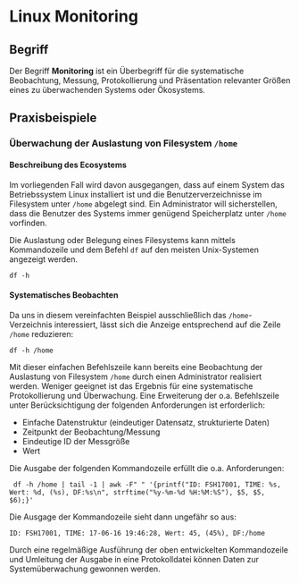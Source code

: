 # Linux Monitoring

## Begriff

Der Begriff **Monitoring** ist ein Überbegriff für die systematische Beobachtung, Messung, Protokollierung
und Präsentation relevanter Größen eines zu überwachenden Systems oder Ökosystems. 

## Praxisbeispiele

### Überwachung der Auslastung von Filesystem `/home`

#### Beschreibung des Ecosystems

Im vorliegenden Fall wird davon ausgegangen, dass auf einem System das Betriebssystem 
Linux installiert ist und die Benutzerverzeichnisse im Filesystem unter `/home` 
abgelegt sind. Ein Administrator will sicherstellen, dass die Benutzer des Systems
immer genügend Speicherplatz unter `/home` vorfinden.

Die Auslastung oder Belegung eines Filesystems kann mittels Kommandozeile und dem Befehl `df` 
auf den meisten Unix-Systemen angezeigt werden.
```
df -h
```
#### Systematisches Beobachten

Da uns in diesem vereinfachten Beispiel ausschließlich das `/home`-Verzeichnis interessiert,
lässt sich die Anzeige entsprechend auf die Zeile `/home` reduzieren:
```
df -h /home
```
Mit dieser einfachen Befehlszeile kann bereits eine Beobachtung der Auslastung von Filesystem `/home`
durch einen Administrator realisiert werden. Weniger geeignet ist das Ergebnis für eine
systematische Protokollierung und Überwachung. Eine Erweiterung der o.a. Befehlszeile
unter Berücksichtigung der folgenden Anforderungen ist erforderlich:

- Einfache Datenstruktur (eindeutiger Datensatz, strukturierte Daten)
- Zeitpunkt der Beobachtung/Messung
- Eindeutige ID der Messgröße
- Wert

Die Ausgabe der folgenden Kommandozeile erfüllt die o.a. Anforderungen:
```
 df -h /home | tail -1 | awk -F" " '{printf("ID: FSH17001, TIME: %s, Wert: %d, (%s), DF:%s\n", strftime("%y-%m-%d %H:%M:%S"), $5, $5, $6);}'
```

Die Ausgage der Kommandozeile sieht dann ungefähr so aus:
```
ID: FSH17001, TIME: 17-06-16 19:46:28, Wert: 45, (45%), DF:/home
```

Durch eine regelmäßige Ausführung der oben entwickelten Kommandozeile und Umleitung der 
Ausgabe in eine Protokolldatei können Daten zur Systemüberwachung gewonnen werden.
